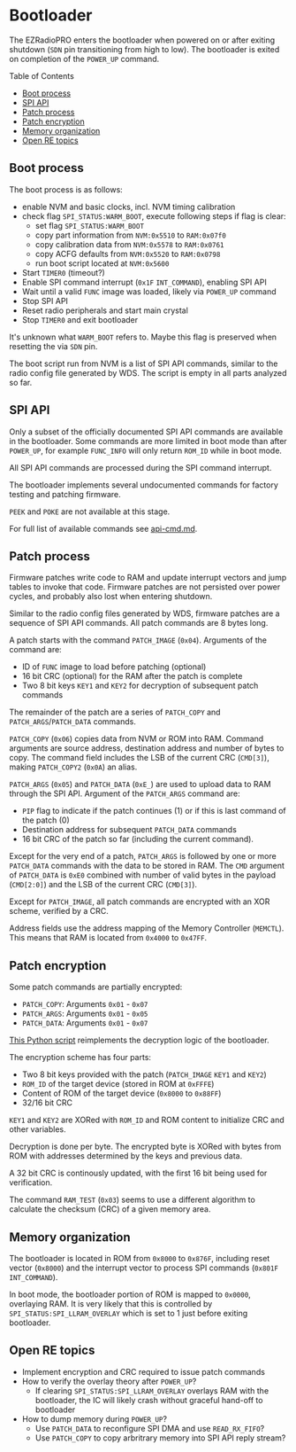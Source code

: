 # Bootloader

The EZRadioPRO enters the bootloader when powered on or after exiting shutdown (`SDN` pin transitioning from high to low). The bootloader is exited on completion of the `POWER_UP` command.

Table of Contents
* [Boot process](#boot-process)
* [SPI API](#spi-api)
* [Patch process](#patch-process)
* [Patch encryption](#patch-encryption)
* [Memory organization](#memory-organization)
* [Open RE topics](#open-re-topics)

## Boot process

The boot process is as follows:
* enable NVM and basic clocks, incl. NVM timing calibration
* check flag `SPI_STATUS:WARM_BOOT`, execute following steps if flag is clear:
  * set flag `SPI_STATUS:WARM_BOOT`
  * copy part information from `NVM:0x5510` to `RAM:0x07f0`
  * copy calibration data from `NVM:0x5578` to `RAM:0x0761`
  * copy ACFG defaults from `NVM:0x5520` to `RAM:0x0798`
  * run boot script located at `NVM:0x5600` 
* Start `TIMER0` (timeout?)
* Enable SPI command interrupt (`0x1F` `INT_COMMAND`), enabling SPI API
* Wait until a valid `FUNC` image was loaded, likely via `POWER_UP` command
* Stop SPI API
* Reset radio peripherals and start main crystal
* Stop `TIMER0` and exit bootloader

It's unknown what `WARM_BOOT` refers to. Maybe this flag is preserved when resetting the via `SDN` pin.

The boot script run from NVM is a list of SPI API commands, similar to the radio config file generated by WDS. The script is empty in all parts analyzed so far.

## SPI API

Only a subset of the officially documented SPI API commands are available in the bootloader. Some commands are more limited in boot mode than after `POWER_UP`, for example `FUNC_INFO` will only return `ROM_ID` while in boot mode.

All SPI API commands are processed during the SPI command interrupt.

The bootloader implements several undocumented commands for factory testing and patching firmware.

`PEEK` and `POKE` are not available at this stage.

For full list of available commands see [api-cmd.md](api-cmd.md).

## Patch process

Firmware patches write code to RAM and update interrupt vectors and jump tables to invoke that code. Firmware patches are not persisted over power cycles, and probably also lost when entering shutdown.

Similar to the radio config files generated by WDS, firmware patches are a sequence of SPI API commands. All patch commands are 8 bytes long.

A patch starts with the command `PATCH_IMAGE` (`0x04`). Arguments of the command are:
* ID of `FUNC` image to load before patching (optional)
* 16 bit CRC (optional) for the RAM after the patch is complete
* Two 8 bit keys `KEY1` and `KEY2` for decryption of subsequent patch commands

The remainder of the patch are a series of `PATCH_COPY` and `PATCH_ARGS`/`PATCH_DATA` commands.

`PATCH_COPY` (`0x06`) copies data from NVM or ROM into RAM. Command arguments are source address, destination address and number of bytes to copy. The command field includes the LSB of the current CRC (`CMD[3]`), making `PATCH_COPY2` (`0x0A`) an alias.

`PATCH_ARGS` (`0x05`) and `PATCH_DATA` (`0xE_`) are used to upload data to RAM through the SPI API. Argument of the `PATCH_ARGS` command are:
* `PIP` flag to indicate if the patch continues (1) or if this is last command of the patch (0)
* Destination address for subsequent `PATCH_DATA` commands
* 16 bit CRC of the patch so far (including the current command).

Except for the very end of a patch, `PATCH_ARGS` is followed by one or more `PATCH_DATA` commands with the data to be stored in RAM. The `CMD` argument of `PATCH_DATA` is `0xE0` combined with number of valid bytes in the payload (`CMD[2:0]`) and the LSB of the current CRC (`CMD[3]`).

Except for `PATCH_IMAGE`, all patch commands are encrypted with an XOR scheme, verified by a CRC. 

Address fields use the address mapping of the Memory Controller (`MEMCTL`). This means that RAM is located from `0x4000` to `0x47FF`.

## Patch encryption

Some patch commands are partially encrypted:
* `PATCH_COPY`: Arguments `0x01` - `0x07`
* `PATCH_ARGS`: Arguments `0x01` - `0x05`
* `PATCH_DATA`: Arguments `0x01` - `0x07`

[This Python script](../tools/patch-crypto.py) reimplements the decryption logic of the bootloader.

The encryption scheme has four parts:
* Two 8 bit keys provided with the patch (`PATCH_IMAGE` `KEY1` and `KEY2`)
* `ROM_ID` of the target device (stored in ROM at `0xFFFE`)
* Content of ROM of the target device (`0x8000` to `0x88FF`)
* 32/16 bit CRC

`KEY1` and `KEY2` are XORed with `ROM_ID` and ROM content to initialize CRC and other variables.

Decryption is done per byte. The encrypted byte is XORed with bytes from ROM with addresses determined by the keys and previous data.

A 32 bit CRC is continously updated, with the first 16 bit being used for verification.

The command `RAM_TEST` (`0x03`) seems to use a different algorithm to calculate the checksum (CRC) of a given memory area.

## Memory organization

The bootloader is located in ROM from `0x8000` to `0x876F`, including reset vector (`0x8000`) and the interrupt vector to process SPI commands (`0x801F` `INT_COMMAND`).

In boot mode, the bootloader portion of ROM is mapped to `0x0000`, overlaying RAM. It is very likely that this is controlled by `SPI_STATUS:SPI_LLRAM_OVERLAY` which is set to 1 just before exiting bootloader.

## Open RE topics

* Implement encryption and CRC required to issue patch commands
* How to verify the overlay theory after `POWER_UP`?
  * If clearing `SPI_STATUS:SPI_LLRAM_OVERLAY` overlays RAM with the bootloader, the IC will likely crash without graceful hand-off to bootloader
* How to dump memory during `POWER_UP`?
  * Use `PATCH_DATA` to reconfigure SPI DMA and use `READ_RX_FIFO`?
  * Use `PATCH_COPY` to copy arbritrary memory into SPI API reply stream?
